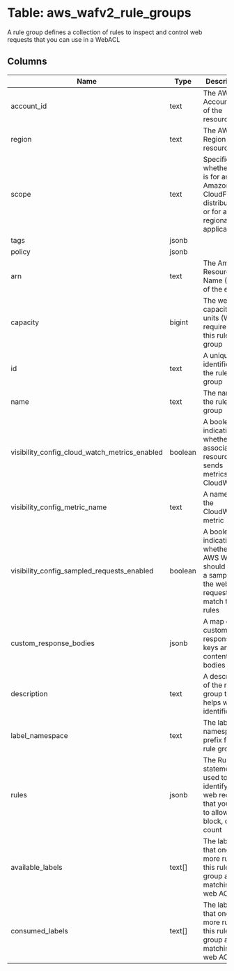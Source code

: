 
# Table: aws_wafv2_rule_groups
A rule group defines a collection of rules to inspect and control web requests that you can use in a WebACL
## Columns
| Name        | Type           | Description  |
| ------------- | ------------- | -----  |
|account_id|text|The AWS Account ID of the resource.|
|region|text|The AWS Region of the resource.|
|scope|text|Specifies whether this is for an Amazon CloudFront distribution or for a regional application.|
|tags|jsonb||
|policy|jsonb||
|arn|text|The Amazon Resource Name (ARN) of the entity.  |
|capacity|bigint|The web ACL capacity units (WCUs) required for this rule group|
|id|text|A unique identifier for the rule group|
|name|text|The name of the rule group|
|visibility_config_cloud_watch_metrics_enabled|boolean|A boolean indicating whether the associated resource sends metrics to CloudWatch|
|visibility_config_metric_name|text|A name of the CloudWatch metric|
|visibility_config_sampled_requests_enabled|boolean|A boolean indicating whether AWS WAF should store a sampling of the web requests that match the rules|
|custom_response_bodies|jsonb|A map of custom response keys and content bodies|
|description|text|A description of the rule group that helps with identification.|
|label_namespace|text|The label namespace prefix for this rule group|
|rules|jsonb|The Rule statements used to identify the web requests that you want to allow, block, or count|
|available_labels|text[]|The labels that one or more rules in this rule group add to matching web ACLs.|
|consumed_labels|text[]|The labels that one or more rules in this rule group add to matching web ACLs.|
